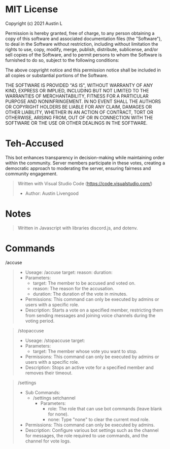 # MIT License

Copyright (c) 2021 Austin L

Permission is hereby granted, free of charge, to any person obtaining a copy
of this software and associated documentation files (the "Software"), to deal
in the Software without restriction, including without limitation the rights
to use, copy, modify, merge, publish, distribute, sublicense, and/or sell
copies of the Software, and to permit persons to whom the Software is
furnished to do so, subject to the following conditions:

The above copyright notice and this permission notice shall be included in all
copies or substantial portions of the Software.

THE SOFTWARE IS PROVIDED "AS IS", WITHOUT WARRANTY OF ANY KIND, EXPRESS OR
IMPLIED, INCLUDING BUT NOT LIMITED TO THE WARRANTIES OF MERCHANTABILITY,
FITNESS FOR A PARTICULAR PURPOSE AND NONINFRINGEMENT. IN NO EVENT SHALL THE
AUTHORS OR COPYRIGHT HOLDERS BE LIABLE FOR ANY CLAIM, DAMAGES OR OTHER
LIABILITY, WHETHER IN AN ACTION OF CONTRACT, TORT OR OTHERWISE, ARISING FROM,
OUT OF OR IN CONNECTION WITH THE SOFTWARE OR THE USE OR OTHER DEALINGS IN THE
SOFTWARE.

# Teh-Accused
This bot enhances transparency in decision-making while maintaining order within the community. Server members participate in these votes, creating a democratic approach to moderating the server, ensuring fairness and community engagement.

> Written with Visual Studio Code (https://code.visualstudio.com/) 
> - Author: Austin Livengood

# Notes
> Written in Javascript with libraries discord.js, and dotenv.

# Commands
/accuse
> - Useage: /accuse target:<user> reason:<string> duration:<integer>
> - Parameters:
>   - target: The member to be accused and voted on.
>   - reason: The reason for the accusation.
>   - duration: The duration of the vote in minutes.
> - Permissions: This command can only be executed by admins or users with a specific role.
> - Description: Starts a vote on a specified member, restricting them from sending messages and joining voice channels during the voting period.

> /stopaccuse
> - Useage: /stopaccuse target:<user>
> - Parameters:
>   - target: The member whose vote you want to stop.
> - Permissions: This command can only be executed by admins or users with a specific role.
> - Description: Stops an active vote for a specified member and removes their timeout.

> /settings
> - Sub Commands:
>   - /settings setchannel
>       - Parameters:
>          - role: The role that can use bot commands (leave blank for none).
>          - none: Type "none" to clear the current mod role.
> - Permissions: This command can only be executed by admins.
> - Description: Configure various bot settings such as the channel for messages, the role required to use commands, and the channel for vote logs.
